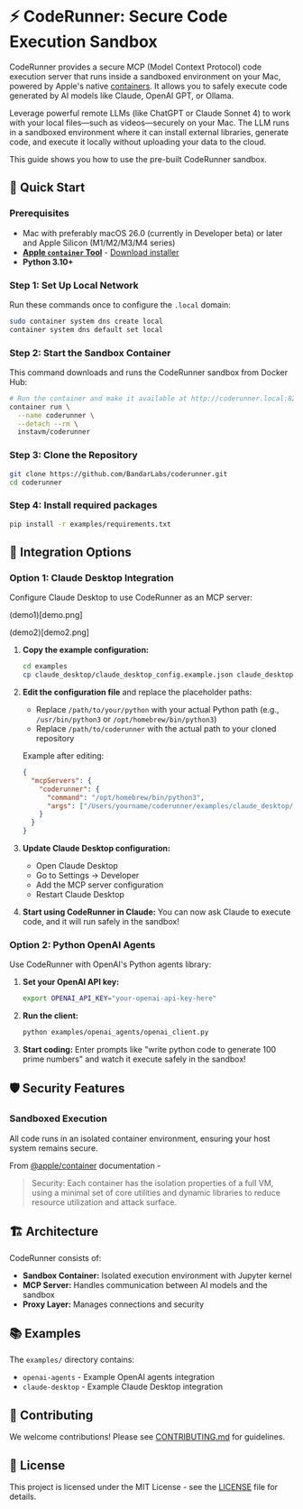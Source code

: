 # ⚡ CodeRunner: Secure Code Execution Sandbox

CodeRunner provides a secure MCP (Model Context Protocol) code execution server that runs inside a sandboxed environment on your Mac, powered by Apple's native [containers](https://github.com/apple/container). It allows you to safely execute code generated by AI models like Claude, OpenAI GPT, or Ollama.

Leverage powerful remote LLMs (like ChatGPT or Claude Sonnet 4) to work with your local files—such as videos—securely on your Mac. The LLM runs in a sandboxed environment where it can install external libraries, generate code, and execute it locally without uploading your data to the cloud.

This guide shows you how to use the pre-built CodeRunner sandbox.

## 🚀 Quick Start

### Prerequisites

- Mac with preferably macOS 26.0 (currently in Developer beta) or later and Apple Silicon (M1/M2/M3/M4 series)
- **[Apple `container` Tool](https://github.com/apple/container)** - [Download installer](https://github.com/apple/container/releases/download/0.1.0/container-0.1.0-installer-signed.pkg)
- **Python 3.10+**

### Step 1: Set Up Local Network

Run these commands once to configure the `.local` domain:

```bash
sudo container system dns create local
container system dns default set local
```

### Step 2: Start the Sandbox Container

This command downloads and runs the CodeRunner sandbox from Docker Hub:

```bash
# Run the container and make it available at http://coderunner.local:8222
container run \
  --name coderunner \
  --detach --rm \
  instavm/coderunner
```

### Step 3: Clone the Repository

```bash
git clone https://github.com/BandarLabs/coderunner.git
cd coderunner
```

### Step 4: Install required packages

   ```bash
   pip install -r examples/requirements.txt
   ```

## 🔌 Integration Options

### Option 1: Claude Desktop Integration

Configure Claude Desktop to use CodeRunner as an MCP server:

(demo1)[demo.png]

(demo2)[demo2.png]


1. **Copy the example configuration:**
   ```bash
   cd examples
   cp claude_desktop/claude_desktop_config.example.json claude_desktop/claude_desktop_config.json
   ```

2. **Edit the configuration file** and replace the placeholder paths:
   - Replace `/path/to/your/python` with your actual Python path (e.g., `/usr/bin/python3` or `/opt/homebrew/bin/python3`)
   - Replace `/path/to/coderunner` with the actual path to your cloned repository

   Example after editing:
   ```json
   {
     "mcpServers": {
       "coderunner": {
         "command": "/opt/homebrew/bin/python3",
         "args": ["/Users/yourname/coderunner/examples/claude_desktop/mcpproxy.py"]
       }
     }
   }
   ```

3. **Update Claude Desktop configuration:**
   - Open Claude Desktop
   - Go to Settings → Developer
   - Add the MCP server configuration
   - Restart Claude Desktop

4. **Start using CodeRunner in Claude:**
   You can now ask Claude to execute code, and it will run safely in the sandbox!

### Option 2: Python OpenAI Agents

Use CodeRunner with OpenAI's Python agents library:

1. **Set your OpenAI API key:**
   ```bash
   export OPENAI_API_KEY="your-openai-api-key-here"
   ```

2. **Run the client:**
   ```bash
   python examples/openai_agents/openai_client.py
   ```

4. **Start coding:**
   Enter prompts like "write python code to generate 100 prime numbers" and watch it execute safely in the sandbox!

## 🛡️ Security Features

### Sandboxed Execution
All code runs in an isolated container environment, ensuring your host system remains secure.

From [@apple/container](https://github.com/apple/container/blob/main/docs/technical-overview.md) documentation -
>Security: Each container has the isolation properties of a full VM, using a minimal set of core utilities and dynamic libraries to reduce resource utilization and attack surface.

## 🏗️ Architecture

CodeRunner consists of:
- **Sandbox Container:** Isolated execution environment with Jupyter kernel
- **MCP Server:** Handles communication between AI models and the sandbox
- **Proxy Layer:** Manages connections and security

## 📚 Examples

The `examples/` directory contains:
- `openai-agents` - Example OpenAI agents integration
- `claude-desktop` - Example Claude Desktop integration


## 🤝 Contributing

We welcome contributions! Please see [CONTRIBUTING.md](CONTRIBUTING.md) for guidelines.

## 📄 License

This project is licensed under the MIT License - see the [LICENSE](LICENSE) file for details.
